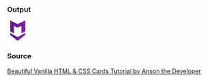 ### Output
![Output image](https://github.com/adam-p/markdown-here/raw/master/src/common/images/icon48.png "Beautiful Vanilla HTML & CSS Cards Tutorial")

### Source
[Beautiful Vanilla HTML & CSS Cards Tutorial by  Anson the Developer
](https://www.youtube.com/watch?v=T5nQN81_HLI "Youtube's Channel")